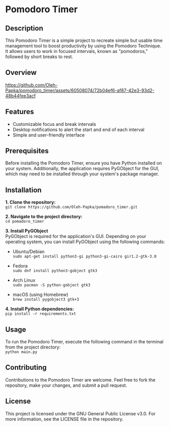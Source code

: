 # Pomodoro Timer

## Description
This Pomodoro Timer is a simple project to recreate simple but usable time management tool to boost productivity by using the Pomodoro Technique.  
It allows users to work in focused intervals, known as "pomodoros," followed by short breaks to rest.

## Overview
https://github.com/Oleh-Papka/pomodoro_timer/assets/60508074/72b04ef6-af87-42e3-93d2-48b44fee3acf

## Features
- Customizable focus and break intervals
- Desktop notifications to alert the start and end of each interval
- Simple and user-friendly interface

## Prerequisites
Before installing the Pomodoro Timer, ensure you have Python installed on your system. Additionally, the application requires PyGObject for the GUI, which may need to be installed through your system's package manager.

## Installation

**1. Clone the repository:**  
  `git clone https://github.com/Oleh-Papka/pomadoro_timer.git`

**2. Navigate to the project directory:**  
  `cd pomadoro_timer`

**3. Install PyGObject**  
PyGObject is required for the application's GUI. Depending on your operating system, you can install PyGObject using the following commands:
- Ubuntu/Debian  
  `sudo apt-get install python3-gi python3-gi-cairo gir1.2-gtk-3.0`

- Fedora  
  `sudo dnf install python3-gobject gtk3`

- Arch Linux  
  `sudo pacman -S python-gobject gtk3`

- macOS (using Homebrew)  
  `brew install pygobject3 gtk+3`

**4. Install Python dependencies:**  
  `pip install -r requirements.txt`

## Usage
To run the Pomodoro Timer, execute the following command in the terminal from the project directory:  
`python main.py`

## Contributing
Contributions to the Pomodoro Timer are welcome. Feel free to fork the repository, make your changes, and submit a pull request.

## License
This project is licensed under the GNU General Public License v3.0. For more information, see the LICENSE file in the repository.
